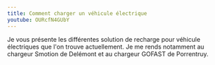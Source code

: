 ```yaml
---
title: Comment charger un véhicule électrique
youtube: OURcfN4GUbY
---
```


Je vous présente les différentes solution de recharge pour véhicule électriques que l'on trouve actuellement.
Je me rends notamment au chargeur Smotion de Delémont et au chargeur GOFAST de Porrentruy.
